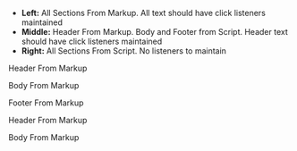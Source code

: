 -   **Left:** All Sections From Markup. All text should have click listeners maintained
-   **Middle:** Header From Markup. Body and Footer from Script. Header text should have click listeners maintained
-   **Right:** All Sections From Script. No listeners to maintain

Header From Markup

Body From Markup

Footer From Markup

Header From Markup

Body From Markup
